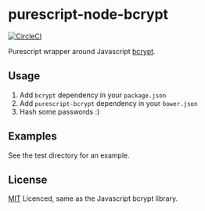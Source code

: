 # purescript-node-bcrypt

[![CircleCI](https://circleci.com/gh/lpil/purescript-bcrypt.svg?style=shield)](https://circleci.com/gh/lpil/purescript-bcrypt)

Purescript wrapper around Javascript [bcrypt](https://www.npmjs.com/package/bcrypt).


## Usage

1. Add `bcrypt` dependency in your `package.json`
2. Add `purescript-bcrypt` dependency in your `bower.json`
3. Hash some passwords :)


## Examples

See the test directory for an example.


## License

[MIT](LICENCE) Licenced, same as the Javascript bcrypt library.

